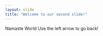 ```yaml
---
layout: slide
title: "Welcome to our second slide!"
---
```

Namaste World
Use the left arrow to go back!
